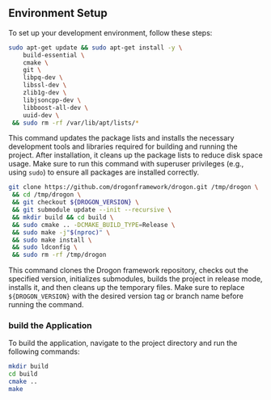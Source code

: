 ## Environment Setup
To set up your development environment, follow these steps:

```bash
sudo apt-get update && sudo apt-get install -y \
    build-essential \
    cmake \
    git \
    libpq-dev \
    libssl-dev \
    zlib1g-dev \
    libjsoncpp-dev \
    libboost-all-dev \
    uuid-dev \
 && sudo rm -rf /var/lib/apt/lists/*
 ```
This command updates the package lists and installs the necessary development tools and libraries required for building and running the project. After installation, it cleans up the package lists to reduce disk space usage.
Make sure to run this command with superuser privileges (e.g., using `sudo`) to ensure all packages are installed correctly.

```bash
git clone https://github.com/drogonframework/drogon.git /tmp/drogon \
 && cd /tmp/drogon \
 && git checkout ${DROGON_VERSION} \
 && git submodule update --init --recursive \
 && mkdir build && cd build \
 && sudo cmake .. -DCMAKE_BUILD_TYPE=Release \
 && sudo make -j"$(nproc)" \
 && sudo make install \
 && sudo ldconfig \
 && sudo rm -rf /tmp/drogon
 ```
This command clones the Drogon framework repository, checks out the specified version, initializes submodules, builds the project in release mode, installs it, and then cleans up the temporary files. Make sure to replace `${DROGON_VERSION}` with the desired version tag or branch name before running the command.

### build the Application
To build the application, navigate to the project directory and run the following commands:

```bash
mkdir build
cd build
cmake ..
make
```